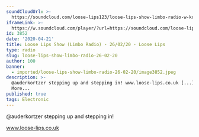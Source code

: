 ```yaml
---
soundCloudUrl: >-
  https://soundcloud.com/loose-lips123/loose-lips-show-limbo-radio-w-kortzer-26022020
iframeLink: >-
  https://w.soundcloud.com/player/?url=https://soundcloud.com/loose-lips123/loose-lips-show-limbo-radio-w-kortzer-26022020&color=00aabb&auto_play=false&hide_related=false&show_comments=true&show_user=true&show_reposts=false
id: 3852
date: '2020-04-21'
title: Loose Lips Show (Limbo Radio) - 26/02/20 - Loose Lips
type: radio
slug: loose-lips-show-limbo-radio-26-02-20
author: 100
banner:
  - imported/loose-lips-show-limbo-radio-26-02-20/image3852.jpeg
description: >-
  @auderkortzer stepping up and stepping in! www.loose-lips.co.uk [...]Read
  More...
published: true
tags: Electronic
---
```

@auderkortzer stepping up and stepping in!

www.loose-lips.co.uk